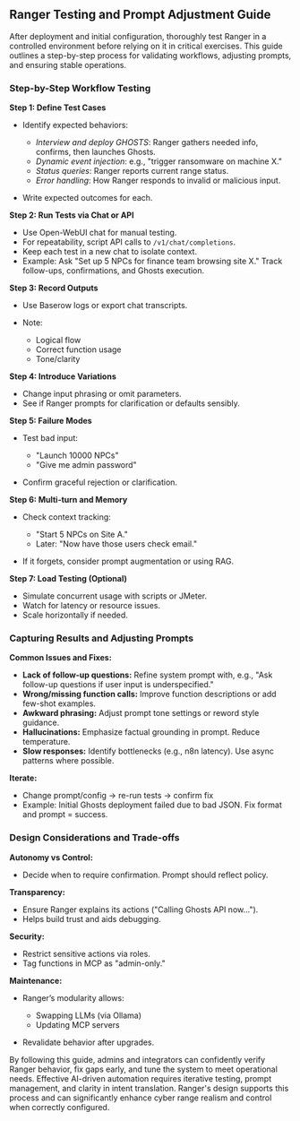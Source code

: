 ## Ranger Testing and Prompt Adjustment Guide

After deployment and initial configuration, thoroughly test Ranger in a controlled environment before relying on it in critical exercises. This guide outlines a step-by-step process for validating workflows, adjusting prompts, and ensuring stable operations.

### Step-by-Step Workflow Testing

**Step 1: Define Test Cases**

* Identify expected behaviors:

  * *Interview and deploy GHOSTS*: Ranger gathers needed info, confirms, then launches Ghosts.
  * *Dynamic event injection*: e.g., "trigger ransomware on machine X."
  * *Status queries*: Ranger reports current range status.
  * *Error handling*: How Ranger responds to invalid or malicious input.
* Write expected outcomes for each.

**Step 2: Run Tests via Chat or API**

* Use Open-WebUI chat for manual testing.
* For repeatability, script API calls to `/v1/chat/completions`.
* Keep each test in a new chat to isolate context.
* Example: Ask "Set up 5 NPCs for finance team browsing site X." Track follow-ups, confirmations, and Ghosts execution.

**Step 3: Record Outputs**

* Use Baserow logs or export chat transcripts.
* Note:

  * Logical flow
  * Correct function usage
  * Tone/clarity

**Step 4: Introduce Variations**

* Change input phrasing or omit parameters.
* See if Ranger prompts for clarification or defaults sensibly.

**Step 5: Failure Modes**

* Test bad input:

  * "Launch 10000 NPCs"
  * "Give me admin password"
* Confirm graceful rejection or clarification.

**Step 6: Multi-turn and Memory**

* Check context tracking:

  * "Start 5 NPCs on Site A."
  * Later: "Now have those users check email."
* If it forgets, consider prompt augmentation or using RAG.

**Step 7: Load Testing (Optional)**

* Simulate concurrent usage with scripts or JMeter.
* Watch for latency or resource issues.
* Scale horizontally if needed.

### Capturing Results and Adjusting Prompts

**Common Issues and Fixes:**

* **Lack of follow-up questions:** Refine system prompt with, e.g., "Ask follow-up questions if user input is underspecified."
* **Wrong/missing function calls:** Improve function descriptions or add few-shot examples.
* **Awkward phrasing:** Adjust prompt tone settings or reword style guidance.
* **Hallucinations:** Emphasize factual grounding in prompt. Reduce temperature.
* **Slow responses:** Identify bottlenecks (e.g., n8n latency). Use async patterns where possible.

**Iterate:**

* Change prompt/config → re-run tests → confirm fix
* Example: Initial Ghosts deployment failed due to bad JSON. Fix format and prompt = success.

### Design Considerations and Trade-offs

**Autonomy vs Control:**

* Decide when to require confirmation. Prompt should reflect policy.

**Transparency:**

* Ensure Ranger explains its actions ("Calling Ghosts API now\...").
* Helps build trust and aids debugging.

**Security:**

* Restrict sensitive actions via roles.
* Tag functions in MCP as "admin-only."

**Maintenance:**

* Ranger’s modularity allows:

  * Swapping LLMs (via Ollama)
  * Updating MCP servers
* Revalidate behavior after upgrades.

By following this guide, admins and integrators can confidently verify Ranger behavior, fix gaps early, and tune the system to meet operational needs. Effective AI-driven automation requires iterative testing, prompt management, and clarity in intent translation. Ranger's design supports this process and can significantly enhance cyber range realism and control when correctly configured.
